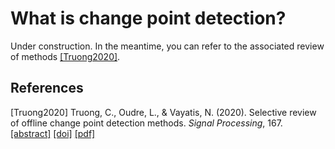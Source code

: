 # What is change point detection?

Under construction.
In the meantime, you can refer to the associated review of methods [[Truong2020]](#Truong2020).


## References

<a id="Truong2020">[Truong2020]</a>
Truong, C., Oudre, L., & Vayatis, N. (2020). Selective review of offline change point detection methods. *Signal Processing*, 167. [[abstract]](https://deepcharles.github.io/publication/sp-review-2020) [[doi]](https://doi.org/10.1016/j.sigpro.2019.107299) [[pdf]](http://deepcharles.github.io/files/sp-review-2020.pdf)